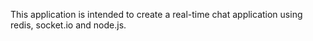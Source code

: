 This application is intended to create a real-time chat application using redis, socket.io and node.js.
